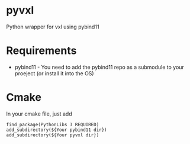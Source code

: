 # pyvxl
Python wrapper for vxl using pybind11

# Requirements

- pybind11 - You need to add the pybind11 repo as a submodule to your proeject (or install it into the OS)


# Cmake

In your cmake file, just add

```
find_package(PythonLibs 3 REQUIRED)
add_subdirectory(${Your pybind11 dir})
add_subdirectory(${Your pyvxl dir})
```
